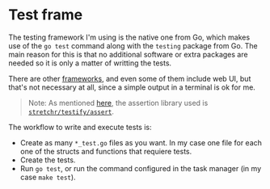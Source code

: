 # Test frame

The testing framework I'm using is the native one from Go, which makes use of the `go test` command along with the `testing` package from Go. The main reason for this is that no additional software or extra packages are needed so it is only a matter of writting the tests.

There are other [frameworks](https://bmuschko.com/blog/go-testing-frameworks/), and even some of them include web UI, but that's not necessary at all, since a simple output in a terminal is ok for me.

> Note: As mentioned [here](assertion_library), the assertion library used is [`stretchr/testify/assert`](https://godoc.org/github.com/stretchr/testify/assert).

The workflow to write and execute tests is:

- Create as many `*_test.go` files as you want. In my case one file for each one of the structs and functions that requiere tests.
- Create the tests.
- Run `go test`, or run the command configured in the task manager (in my case `make test`).
